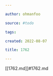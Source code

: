 ```yaml
---

author: ohmanfoo

source: #todo

tags: 

created: 2022-08-07

title: 1762

---
```

[[1762.md]]#1762.md
